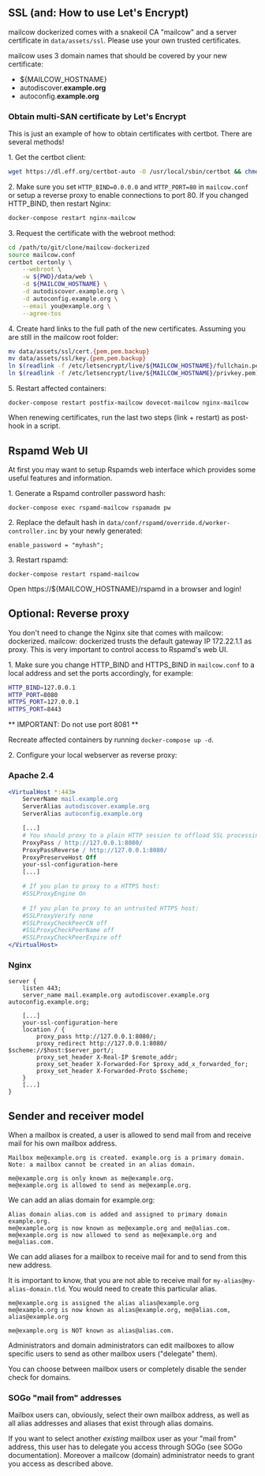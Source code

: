 ## SSL (and: How to use Let's Encrypt)

mailcow dockerized comes with a snakeoil CA "mailcow" and a server certificate in `data/assets/ssl`. Please use your own trusted certificates.

mailcow uses 3 domain names that should be covered by your new certificate:

- ${MAILCOW_HOSTNAME}
- autodiscover.**example.org**
- autoconfig.**example.org**

### Obtain multi-SAN certificate by Let's Encrypt

This is just an example of how to obtain certificates with certbot. There are several methods!

1\. Get the certbot client:
``` bash
wget https://dl.eff.org/certbot-auto -O /usr/local/sbin/certbot && chmod +x /usr/local/sbin/certbot
```

2\. Make sure you set `HTTP_BIND=0.0.0.0` and `HTTP_PORT=80` in `mailcow.conf` or setup a reverse proxy to enable connections to port 80. If you changed HTTP_BIND, then restart Nginx:
``` bash
docker-compose restart nginx-mailcow
```

3\. Request the certificate with the webroot method:
``` bash
cd /path/to/git/clone/mailcow-dockerized
source mailcow.conf
certbot certonly \
    --webroot \
    -w ${PWD}/data/web \
    -d ${MAILCOW_HOSTNAME} \
    -d autodiscover.example.org \
    -d autoconfig.example.org \
    --email you@example.org \
    --agree-tos
```
    
4\. Create hard links to the full path of the new certificates. Assuming you are still in the mailcow root folder:
``` bash
mv data/assets/ssl/cert.{pem,pem.backup}
mv data/assets/ssl/key.{pem,pem.backup}
ln $(readlink -f /etc/letsencrypt/live/${MAILCOW_HOSTNAME}/fullchain.pem) data/assets/ssl/cert.pem
ln $(readlink -f /etc/letsencrypt/live/${MAILCOW_HOSTNAME}/privkey.pem) data/assets/ssl/key.pem
```

5\. Restart affected containers:
```
docker-compose restart postfix-mailcow dovecot-mailcow nginx-mailcow
```

When renewing certificates, run the last two steps (link + restart) as post-hook in a script.

## Rspamd Web UI
At first you may want to setup Rspamds web interface which provides some useful features and information.

1\. Generate a Rspamd controller password hash:
```
docker-compose exec rspamd-mailcow rspamadm pw
```

2\. Replace the default hash in `data/conf/rspamd/override.d/worker-controller.inc` by your newly generated:
```
enable_password = "myhash";
```

3\. Restart rspamd:
```
docker-compose restart rspamd-mailcow
```

Open https://${MAILCOW_HOSTNAME}/rspamd in a browser and login!

## Optional: Reverse proxy

You don't need to change the Nginx site that comes with mailcow: dockerized.
mailcow: dockerized trusts the default gateway IP 172.22.1.1 as proxy. This is very important to control access to Rspamd's web UI.

1\. Make sure you change HTTP_BIND and HTTPS_BIND in `mailcow.conf` to a local address and set the ports accordingly, for example:
``` bash
HTTP_BIND=127.0.0.1
HTTP_PORT=8080
HTTPS_PORT=127.0.0.1
HTTPS_PORT=8443
```
** IMPORTANT: Do not use port 8081 **

Recreate affected containers by running `docker-compose up -d`.

2\. Configure your local webserver as reverse proxy:

### Apache 2.4
``` apache
<VirtualHost *:443>
    ServerName mail.example.org
    ServerAlias autodiscover.example.org
    ServerAlias autoconfig.example.org

    [...]
    # You should proxy to a plain HTTP session to offload SSL processing
    ProxyPass / http://127.0.0.1:8080/
    ProxyPassReverse / http://127.0.0.1:8080/
    ProxyPreserveHost Off
    your-ssl-configuration-here
    [...]

    # If you plan to proxy to a HTTPS host:
    #SSLProxyEngine On
    
    # If you plan to proxy to an untrusted HTTPS host:
    #SSLProxyVerify none
    #SSLProxyCheckPeerCN off
    #SSLProxyCheckPeerName off
    #SSLProxyCheckPeerExpire off
</VirtualHost>
```

### Nginx
```
server {
    listen 443;
    server_name mail.example.org autodiscover.example.org autoconfig.example.org;

    [...]
    your-ssl-configuration-here
    location / {
        proxy_pass http://127.0.0.1:8080/;
        proxy_redirect http://127.0.0.1:8080/ $scheme://$host:$server_port/;
        proxy_set_header X-Real-IP $remote_addr;
        proxy_set_header X-Forwarded-For $proxy_add_x_forwarded_for;
        proxy_set_header X-Forwarded-Proto $scheme;
    }
    [...]
}
```

## Sender and receiver model

When a mailbox is created, a user is allowed to send mail from and receive mail for his own mailbox address.

    Mailbox me@example.org is created. example.org is a primary domain. 
    Note: a mailbox cannot be created in an alias domain.

    me@example.org is only known as me@example.org.
    me@example.org is allowed to send as me@example.org.

We can add an alias domain for example.org:

    Alias domain alias.com is added and assigned to primary domain example.org.
    me@example.org is now known as me@example.org and me@alias.com.
    me@example.org is now allowed to send as me@example.org and me@alias.com.

We can add aliases for a mailbox to receive mail for and to send from this new address.

It is important to know, that you are not able to receive mail for `my-alias@my-alias-domain.tld`. You would need to create this particular alias.

    me@example.org is assigned the alias alias@example.org
    me@example.org is now known as alias@example.org, me@alias.com, alias@example.org

    me@example.org is NOT known as alias@alias.com.

Administrators and domain administrators can edit mailboxes to allow specific users to send as other mailbox users ("delegate" them).

You can choose between mailbox users or completely disable the sender check for domains.

### SOGo "mail from" addresses

Mailbox users can, obviously, select their own mailbox address, as well as all alias addresses and aliases that exist through alias domains.

If you want to select another _existing_ mailbox user as your "mail from" address, this user has to delegate you access through SOGo (see SOGo documentation). Moreover a mailcow (domain) administrator
needs to grant you access as described above.
